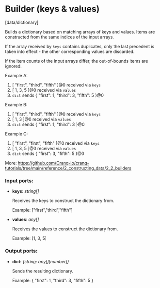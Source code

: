 # Builder (keys & values)

[data/dictionary]

Builds a dictionary based on matching arrays of keys and values. Items are constructed from the same indices of the input arrays.

If the array received by `keys` contains duplicates,  only the last precedent is taken into effect - the other corresponding values are discarded.

If the item counts of the input arrays differ, the out-of-bounds items are ignored.

Example A:
1. [ "first", "third", "fifth" ]@0 received via `keys`
2. [ 1, 3, 5 ]@0 received via `values`
3. `dict` sends { "first": 1, "third": 3, "fifth": 5 }@0

Example B:
1. [ "first", "third", "fifth" ]@0 received via `keys`
2. [ 1, 3 ]@0 received via `values`
3. `dict` sends { "first": 1, "third": 3 }@0

Example C:
1. [ "first", "first", "fifth" ]@0 received via `keys`
2. [ 1, 3, 5 ]@0 received via `values`
3. `dict` sends { "first": 3,  "fifth": 5 }@0

More:
https://github.com/Cranq-io/cranq-tutorials/tree/main/reference/2_constructing_data/2_2_builders

### Input ports:

* __keys__: _string[]_

    Receives the keys to construct the dictionary from.
    
    Example:
    ["first","third","fifth"]



* __values__: _any[]_

    Receives the values to construct the dictionary from.
    
    Example:
    [1, 3, 5]



### Output ports:

* __dict__: _{string: any[][number]}_

    Sends the resulting dictionary.
    
    Example:
    { "first": 1, "third": 3, "fifth": 5 }



